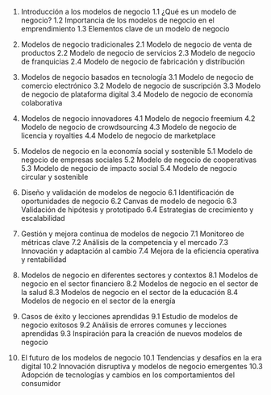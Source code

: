 1. Introducción a los modelos de negocio
   1.1 ¿Qué es un modelo de negocio?
   1.2 Importancia de los modelos de negocio en el emprendimiento
   1.3 Elementos clave de un modelo de negocio

2. Modelos de negocio tradicionales
   2.1 Modelo de negocio de venta de productos
   2.2 Modelo de negocio de servicios
   2.3 Modelo de negocio de franquicias
   2.4 Modelo de negocio de fabricación y distribución

3. Modelos de negocio basados en tecnología
   3.1 Modelo de negocio de comercio electrónico
   3.2 Modelo de negocio de suscripción
   3.3 Modelo de negocio de plataforma digital
   3.4 Modelo de negocio de economía colaborativa

4. Modelos de negocio innovadores
   4.1 Modelo de negocio freemium
   4.2 Modelo de negocio de crowdsourcing
   4.3 Modelo de negocio de licencia y royalties
   4.4 Modelo de negocio de marketplace

5. Modelos de negocio en la economía social y sostenible
   5.1 Modelo de negocio de empresas sociales
   5.2 Modelo de negocio de cooperativas
   5.3 Modelo de negocio de impacto social
   5.4 Modelo de negocio circular y sostenible

6. Diseño y validación de modelos de negocio
   6.1 Identificación de oportunidades de negocio
   6.2 Canvas de modelo de negocio
   6.3 Validación de hipótesis y prototipado
   6.4 Estrategias de crecimiento y escalabilidad

7. Gestión y mejora continua de modelos de negocio
   7.1 Monitoreo de métricas clave
   7.2 Análisis de la competencia y el mercado
   7.3 Innovación y adaptación al cambio
   7.4 Mejora de la eficiencia operativa y rentabilidad

8. Modelos de negocio en diferentes sectores y contextos
   8.1 Modelos de negocio en el sector financiero
   8.2 Modelos de negocio en el sector de la salud
   8.3 Modelos de negocio en el sector de la educación
   8.4 Modelos de negocio en el sector de la energía

9. Casos de éxito y lecciones aprendidas
   9.1 Estudio de modelos de negocio exitosos
   9.2 Análisis de errores comunes y lecciones aprendidas
   9.3 Inspiración para la creación de nuevos modelos de negocio

10. El futuro de los modelos de negocio
    10.1 Tendencias y desafíos en la era digital
    10.2 Innovación disruptiva y modelos de negocio emergentes
    10.3 Adopción de tecnologías y cambios en los comportamientos del consumidor
